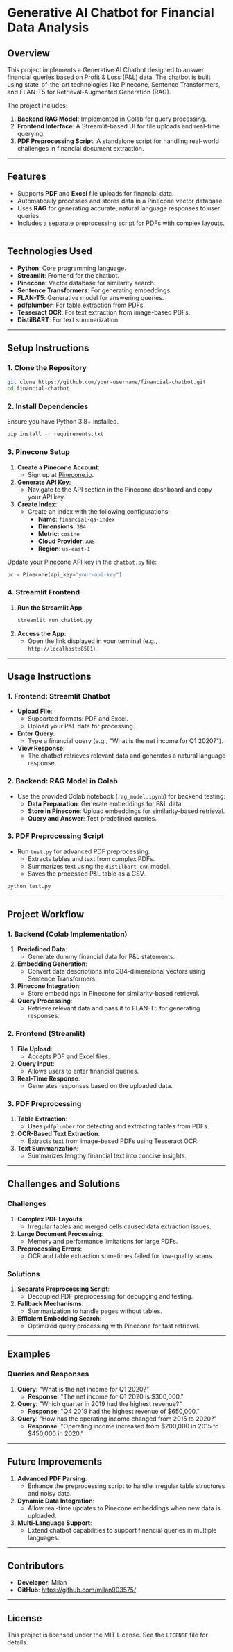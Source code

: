 
# **Generative AI Chatbot for Financial Data Analysis**

## **Overview**
This project implements a Generative AI Chatbot designed to answer financial queries based on Profit & Loss (P&L) data. The chatbot is built using state-of-the-art technologies like Pinecone, Sentence Transformers, and FLAN-T5 for Retrieval-Augmented Generation (RAG). 

The project includes:
1. **Backend RAG Model**: Implemented in Colab for query processing.
2. **Frontend Interface**: A Streamlit-based UI for file uploads and real-time querying.
3. **PDF Preprocessing Script**: A standalone script for handling real-world challenges in financial document extraction.

---

## **Features**
- Supports **PDF** and **Excel** file uploads for financial data.
- Automatically processes and stores data in a Pinecone vector database.
- Uses **RAG** for generating accurate, natural language responses to user queries.
- Includes a separate preprocessing script for PDFs with complex layouts.

---

## **Technologies Used**
- **Python**: Core programming language.
- **Streamlit**: Frontend for the chatbot.
- **Pinecone**: Vector database for similarity search.
- **Sentence Transformers**: For generating embeddings.
- **FLAN-T5**: Generative model for answering queries.
- **pdfplumber**: For table extraction from PDFs.
- **Tesseract OCR**: For text extraction from image-based PDFs.
- **DistilBART**: For text summarization.

---

## **Setup Instructions**

### **1. Clone the Repository**
```bash
git clone https://github.com/your-username/financial-chatbot.git
cd financial-chatbot
```

### **2. Install Dependencies**
Ensure you have Python 3.8+ installed.

```bash
pip install -r requirements.txt
```

### **3. Pinecone Setup**
1. **Create a Pinecone Account**:
   - Sign up at [Pinecone.io](https://www.pinecone.io/).
2. **Generate API Key**:
   - Navigate to the API section in the Pinecone dashboard and copy your API key.
3. **Create Index**:
   - Create an index with the following configurations:
     - **Name**: `financial-qa-index`
     - **Dimensions**: `384`
     - **Metric**: `cosine`
     - **Cloud Provider**: `AWS`
     - **Region**: `us-east-1`

Update your Pinecone API key in the `chatbot.py` file:
```python
pc = Pinecone(api_key="your-api-key")
```

### **4. Streamlit Frontend**
1. **Run the Streamlit App**:
   ```bash
   streamlit run chatbot.py
   ```
2. **Access the App**:
   - Open the link displayed in your terminal (e.g., `http://localhost:8501`).

---

## **Usage Instructions**

### **1. Frontend: Streamlit Chatbot**
- **Upload File**: 
  - Supported formats: PDF and Excel.
  - Upload your P&L data for processing.
- **Enter Query**:
  - Type a financial query (e.g., "What is the net income for Q1 2020?").
- **View Response**:
  - The chatbot retrieves relevant data and generates a natural language response.

### **2. Backend: RAG Model in Colab**
- Use the provided Colab notebook (`rag_model.ipynb`) for backend testing:
  - **Data Preparation**: Generate embeddings for P&L data.
  - **Store in Pinecone**: Upload embeddings for similarity-based retrieval.
  - **Query and Answer**: Test predefined queries.

### **3. PDF Preprocessing Script**
- Run `test.py` for advanced PDF preprocessing:
  - Extracts tables and text from complex PDFs.
  - Summarizes text using the `distilbart-cnn` model.
  - Saves the processed P&L table as a CSV.

```bash
python test.py
```

---

## **Project Workflow**

### **1. Backend (Colab Implementation)**
1. **Predefined Data**:
   - Generate dummy financial data for P&L statements.
2. **Embedding Generation**:
   - Convert data descriptions into 384-dimensional vectors using Sentence Transformers.
3. **Pinecone Integration**:
   - Store embeddings in Pinecone for similarity-based retrieval.
4. **Query Processing**:
   - Retrieve relevant data and pass it to FLAN-T5 for generating responses.

### **2. Frontend (Streamlit)**
1. **File Upload**:
   - Accepts PDF and Excel files.
2. **Query Input**:
   - Allows users to enter financial queries.
3. **Real-Time Response**:
   - Generates responses based on the uploaded data.

### **3. PDF Preprocessing**
1. **Table Extraction**:
   - Uses `pdfplumber` for detecting and extracting tables from PDFs.
2. **OCR-Based Text Extraction**:
   - Extracts text from image-based PDFs using Tesseract OCR.
3. **Text Summarization**:
   - Summarizes lengthy financial text into concise insights.

---

## **Challenges and Solutions**

### **Challenges**
1. **Complex PDF Layouts**:
   - Irregular tables and merged cells caused data extraction issues.
2. **Large Document Processing**:
   - Memory and performance limitations for large PDFs.
3. **Preprocessing Errors**:
   - OCR and table extraction sometimes failed for low-quality scans.

### **Solutions**
1. **Separate Preprocessing Script**:
   - Decoupled PDF preprocessing for debugging and testing.
2. **Fallback Mechanisms**:
   - Summarization to handle pages without tables.
3. **Efficient Embedding Search**:
   - Optimized query processing with Pinecone for fast retrieval.

---

## **Examples**

### **Queries and Responses**
1. **Query**: "What is the net income for Q1 2020?"
   - **Response**: "The net income for Q1 2020 is $300,000."
2. **Query**: "Which quarter in 2019 had the highest revenue?"
   - **Response**: "Q4 2019 had the highest revenue of $650,000."
3. **Query**: "How has the operating income changed from 2015 to 2020?"
   - **Response**: "Operating income increased from $200,000 in 2015 to $450,000 in 2020."

---

## **Future Improvements**
1. **Advanced PDF Parsing**:
   - Enhance the preprocessing script to handle irregular table structures and noisy data.
2. **Dynamic Data Integration**:
   - Allow real-time updates to Pinecone embeddings when new data is uploaded.
3. **Multi-Language Support**:
   - Extend chatbot capabilities to support financial queries in multiple languages.

---

## **Contributors**
- **Developer**: Milan
- **GitHub**: https://github.com/milan903575/

---

## **License**
This project is licensed under the MIT License. See the `LICENSE` file for details.

